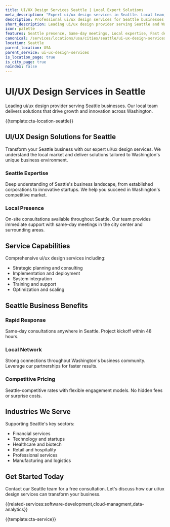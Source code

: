 ```yaml
---
title: UI/UX Design Services Seattle | Local Expert Solutions
meta_description: "Expert ui/ux design services in Seattle. Local team, same-day consultations, proven results. Transform your business today."
description: Professional ui/ux design services for Seattle businesses
short_description: Leading ui/ux design provider serving Seattle and Washington.
icon: palette
features: Seattle presence, Same-day meetings, Local expertise, Fast deployment, Competitive rates, Proven track record
canonical: /services/locations/usa/cities/seattle/ui-ux-design-services-seattle.html
location: Seattle
parent_location: USA
parent_service: ui-ux-design-services
is_location_page: true
is_city_page: true
noindex: false
---
```


# UI/UX Design Services in Seattle

Leading ui/ux design provider serving Seattle businesses. Our local team delivers solutions that drive growth and innovation across Washington.

{{template:cta-location-seattle}}

## UI/UX Design Solutions for Seattle

Transform your Seattle business with our expert ui/ux design services. We understand the local market and deliver solutions tailored to Washington's unique business environment.

### Seattle Expertise

Deep understanding of Seattle's business landscape, from established corporations to innovative startups. We help you succeed in Washington's competitive market.

### Local Presence

On-site consultations available throughout Seattle. Our team provides immediate support with same-day meetings in the city center and surrounding areas.

## Service Capabilities

Comprehensive ui/ux design services including:
- Strategic planning and consulting
- Implementation and deployment
- System integration
- Training and support
- Optimization and scaling

## Seattle Business Benefits

### Rapid Response
Same-day consultations anywhere in Seattle. Project kickoff within 48 hours.

### Local Network
Strong connections throughout Washington's business community. Leverage our partnerships for faster results.

### Competitive Pricing
Seattle-competitive rates with flexible engagement models. No hidden fees or surprise costs.

## Industries We Serve

Supporting Seattle's key sectors:
- Financial services
- Technology and startups
- Healthcare and biotech
- Retail and hospitality
- Professional services
- Manufacturing and logistics

## Get Started Today

Contact our Seattle team for a free consultation. Let's discuss how our ui/ux design services can transform your business.

{{related-services:software-development,cloud-managment,data-analytics}}

{{template:cta-service}}
